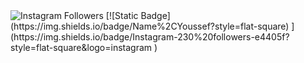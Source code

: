 <img src="https://img.shields.io/badge/Instagram-230%20followers-e4405f?style=flat-square&logo=instagram" alt="Instagram Followers">
[![Static Badge](https://img.shields.io/badge/Name%2CYoussef?style=flat-square)
](https://img.shields.io/badge/Instagram-230%20followers-e4405f?style=flat-square&logo=instagram )
